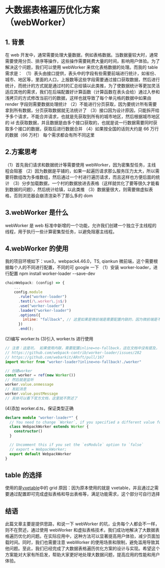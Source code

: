 # 大数据表格遍历优化方案（webWorker）

## 1. 背景

在 web 开发中，通常需要处理大量数据，例如表格数据。当数据量较大时，通常需要使用分页、排序等操作，这些操作需要耗费大量的时间，影响用户体验。为了解决这个问题，我们可以使用 webWorker 来优化表格数据的处理。而我的 table 需求是：
（1）表头由接口提供，表头中的字段有些需要前端进行统计，如省份、城市、地区等，里面的人口，上报数等这些字段需要通过接口获取数据，然后进行统计，而统计的方式就是通过村的汇总给镇以此类推，为了使数据统计等更加灵活适应其他的需求，我们在后端配置好计算函数（计算函数在表头会给）通过入参和浅拷贝的方式修改当前行的数据，这样也就导致了每个单元格的数据中如果由 render 字段则需要数据处理统计
（2）不能进行分页获取，因为要统计所有需要拿到所有数据，分页获取数据就无法统计了
（3）接口因为设计原因，只能拆开给予多个请求，不能合并请求，也就是先获取到所有的城市地区，然后根据城市地区的 id 去获取数据，并且数据是由多个接口获取的，也就是说一行数据需要同时获取多个接口的数据，获取后进行数据合并
（4）如果按全国的话则大约是 66 万行的数据（66 万村）
每个需求都会有所不同这里

## 2.方案思考

（1）首先我们请求和数据统计等需要使用 webWorker，因为密集型任务，主线程会阻塞
（2）因为数据是平铺的，如果一起遍历请求那么服务压力太大，所以需要将数组改为多维数组，然后通过一个村进行遍历请求，而且这样也方便后面的统计
（3）分步加载数据，一个村的数据放进去表格（这样就优化了要等很久才能看到数据的问题），然后统计给镇，以此类推
（3）数据量很大，则需要做虚拟表格，否则浏览器会崩溃渲染不了那么多的 dom

## 3.webWorker 是什么

webWorker 是 web 标准中新增的一个功能，允许我们创建一个独立于主线程的线程，用于执行一些计算密集型任务，以避免阻塞主线程。

## 4.webWorker 的使用

我的项目环境如下：vue3，webpack4.46.0，TS, qiankun 微前端，这个需要根据每个人的不同进行配置，不同的可 google 一下
（1）安装 worker-loader，进行配置 npm install worker-loader --save-dev

```vue.config.js
chainWebpack: (config) => {
    ...
    config.module
      .rule("worker-loader")
      .test(/\.worker\.js$/)
      .use("worker-loader")
      .loader("worker-loader")
      .options({
        inline: "fallback", // 这里如果是微前端是需要配置内联的，因为微前端是不同的端口，而webWorker是需要同源
      })
      .end();
```

(2)编写 worker.ts
(3)引入 worker.ts 进行使用

```ts
// 注意：这是坑， 如果使用内联，需要配置inline=no-fallback，这在文档中没有提及，可以看github的issue
// https://github.com/webpack-contrib/worker-loader/issues/282
// https://github.com/webarkit/ARnft/pull/167
import Worker from "worker-loader?inline=no-fallback!./worker"

// 创建worker
const worker = ref(new Worker())
// 然后就是监听
worker.value.onmessage
// 发起消息
worker.value.postMessage
// 具体可以看下官方文档，这里就不赘述了
```

(4)添加 worker.d.ts，保证类型正确

```ts
declare module "worker-loader*" {
  // You need to change `Worker`, if you specified a different value for the `workerType` option
  class WebpackWorker extends Worker {
    constructor()
  }

  // Uncomment this if you set the `esModule` option to `false`
  // export = WebpackWorker;
  export default WebpackWorker
}
```

## table 的选择

使用的是[vxetable](https://vxetable.cn/#/grid/api)中的 grid
原因：因为原本使用的就是 vxetable，并且通过之需要通过配置即可完成虚拟表格和导出表格等，满足功能需求，这个部分可自行选择

## 结语

此篇文章主要是提供思路，和说一下 webWorker 的坑，业务每个人都会不一样，则不在赘述，通过使用 webWorker 和虚拟表格技术，我们成功地解决了大数据表格遍历优化的问题。在实际应用中，这种方法可以显著提高用户体验，减少页面加载时间。同时，我们也需要注意 webWorker 的使用场景和限制，避免滥用导致其他问题。至此，我们已经完成了大数据表格遍历优化方案的设计与实现。希望这个方案能对大家有所启发，帮助大家更好地处理大数据问题，提高应用的性能和用户体验。
